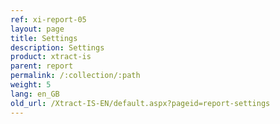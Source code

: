 ```yaml
---
ref: xi-report-05
layout: page
title: Settings
description: Settings
product: xtract-is
parent: report
permalink: /:collection/:path
weight: 5
lang: en_GB
old_url: /Xtract-IS-EN/default.aspx?pageid=report-settings
---
```


